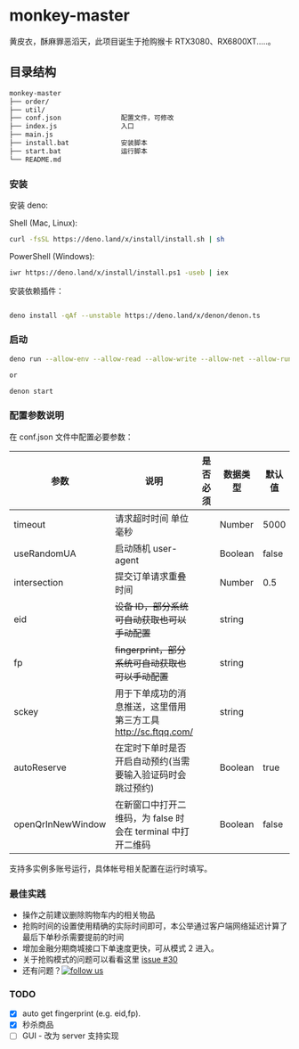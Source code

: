 # monkey-master

黄皮衣，酥麻罪恶滔天，此项目诞生于抢购猴卡 RTX3080、RX6800XT.....。

## 目录结构

```bash
monkey-master
├── order/
├── util/
├── conf.json               配置文件，可修改
├── index.js                入口
├── main.js
├── install.bat             安装脚本
├── start.bat               运行脚本
└── README.md
```

### 安装

安装 deno:

Shell (Mac, Linux):

```bash
curl -fsSL https://deno.land/x/install/install.sh | sh
```

PowerShell (Windows):

```bash
iwr https://deno.land/x/install/install.ps1 -useb | iex
```

安装依赖插件：

```bash

deno install -qAf --unstable https://deno.land/x/denon/denon.ts
```

### 启动

```bash
deno run --allow-env --allow-read --allow-write --allow-net --allow-run --unstable --no-check index.js

or

denon start
```

### 配置参数说明

在 conf.json 文件中配置必要参数：

| 参数              | 说明                                                           | 是否必须 | 数据类型 | 默认值 |
| ----------------- | -------------------------------------------------------------- | -------- | -------- | ------ |
| timeout           | 请求超时时间 单位毫秒                                          |          | Number   | 5000   |
| useRandomUA       | 启动随机 user-agent                                            |          | Boolean  | false  |
| intersection      | 提交订单请求重叠时间                                           |          | Number   | 0.5    |
| eid               | ~~设备 ID，部分系统可自动获取也可以手动配置~~                  |          | string   |        |
| fp                | ~~fingerprint，部分系统可自动获取也可以手动配置~~              |          | string   |        |
| sckey             | 用于下单成功的消息推送，这里借用第三方工具 http://sc.ftqq.com/ |          | string   |        |
| autoReserve       | 在定时下单时是否开启自动预约(当需要输入验证码时会跳过预约)     |          | Boolean  | true   |
| openQrInNewWindow | 在新窗口中打开二维码，为 false 时会在 terminal 中打开二维码    |          | Boolean  | false  |

支持多实例多账号运行，具体帐号相关配置在运行时填写。

### 最佳实践

-   操作之前建议删除购物车内的相关物品
-   抢购时间的设置使用精确的实际时间即可，本公举通过客户端网络延迟计算了最后下单秒杀需要提前的时间
-   增加金融分期商城接口下单速度更快，可从模式 2 进入。
-   关于抢购模式的问题可以看看这里 [issue #30](https://github.com/chou0212/monkey-master/issues/30)
-   还有问题？[![follow us](http://pub.idqqimg.com/wpa/images/group.png 'follow us')](https://qm.qq.com/cgi-bin/qm/qr?k=sgAvZ_SsEL1h0r6sgPkBn89eD0-TOmgV&jump_from=webapi)

### TODO

-   [x] auto get fingerprint (e.g. eid,fp).
-   [x] 秒杀商品
-   [ ] GUI - 改为 server 支持实现
